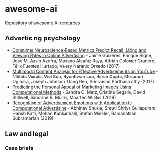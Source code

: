 # awesome-ai
Repository of awesome AI resources

## Advertising psychology
* [Consumer Neuroscience-Based Metrics Predict Recall, Liking and Viewing Rates in Online Advertising](https://www.ncbi.nlm.nih.gov/pmc/articles/PMC5671759/) - Jaime Guixeres, Enrique Bigné, Jose M. Ausín Azofra, Mariano Alcañiz Raya, Adrián Colomer Granero, Félix Fuentes Hurtado, Valery Naranjo Ornedo (2017)
* [Multimodal Content Analysis for Effective Advertisements on YouTube](https://arxiv.org/abs/1709.03946) - Nikhita Vedula, Wei Sun, Hyunhwan Lee, Harsh Gupta, Mitsunori Ogihara, Joseph Johnson, Gang Ren, Srinivasan Parthasarathy (2017)
* [Predicting the Personal Appeal of Marketing Images Using Computational Methods](https://onlinelibrary.wiley.com/doi/abs/10.1002/jcpy.1092) - Sandra C. Matz, Cristina Segalin, David Stillwell, Sandrine R. Müller, Maarten W. Bos (2019)
* [Recognition of Advertisement Emotions with Application to Computational Advertising](https://arxiv.org/abs/1904.01778) - Abhinav Shukla, Shruti Shriya Gullapuram, Harish Katti, Mohan Kankanhalli, Stefan Winkler, Ramanathan Subramanian (2019)

## Law and legal

### Case briefs
